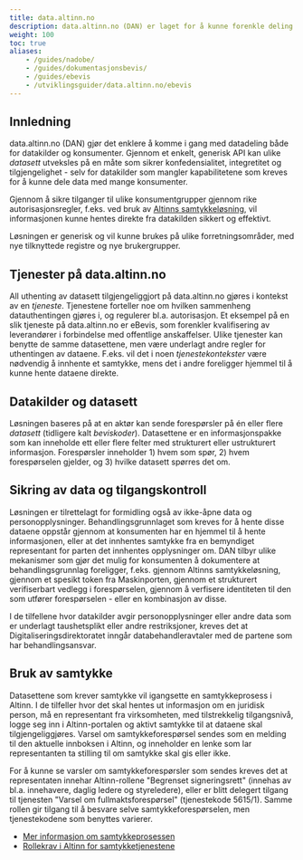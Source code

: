 ```yaml
---
title: data.altinn.no
description: data.altinn.no (DAN) er laget for å kunne forenkle deling av data fra virksomheter, med formål om å gjenbruke informasjon direkte fra kilden.
weight: 100
toc: true
aliases: 
    - /guides/nadobe/
    - /guides/dokumentasjonsbevis/
    - /guides/ebevis
    - /utviklingsguider/data.altinn.no/ebevis
---
```


## Innledning

data.altinn.no (DAN) gjør det enklere å komme i gang med datadeling både for datakilder og konsumenter. Gjennom et enkelt, generisk API kan ulike _datasett_ utveksles på en måte som sikrer konfedensialitet, integretitet og tilgjengelighet - selv for datakilder som mangler kapabilitetene som kreves for å kunne dele data med mange konsumenter.

Gjennom å sikre tilganger til ulike konsumentgrupper gjennom rike autorisasjonsregler, f.eks. ved bruk av [Altinns samtykkeløsning](https://altinn.github.io/docs/utviklingsguider/samtykke/), vil informasjonen kunne hentes direkte fra datakilden sikkert og effektivt. 

Løsningen er generisk og vil kunne brukes på ulike forretningsområder, med nye tilknyttede registre og nye brukergrupper.

<!-- TODO! Her skal det komme lenke til mer produktinformasjon på forretningsnivå -->

## Tjenester på data.altinn.no

All uthenting av datasett tilgjengeliggjort på data.altinn.no gjøres i kontekst av en _tjeneste_. Tjenestene forteller noe om hvilken sammenheng datauthentingen gjøres i, og regulerer bl.a. autorisasjon. Et eksempel på en slik tjeneste på data.altinn.no er eBevis, som forenkler kvalifisering av leverandører i forbindelse med offentlige anskaffelser. Ulike tjenester kan benytte de samme datasettene, men være underlagt andre regler for uthentingen av dataene. F.eks. vil det i noen _tjenestekontekster_ være nødvendig å innhente et samtykke, mens det i andre foreligger hjemmel til å kunne hente dataene direkte.

## Datakilder og datasett

Løsningen baseres på at en aktør kan sende forespørsler på én eller flere _datasett_ (tidligere kalt _beviskoder_). Datasettene er en informasjonspakke som kan inneholde ett eller flere felter med strukturert eller ustrukturert informasjon. Forespørsler inneholder 1) hvem som spør, 2) hvem forespørselen gjelder, og 3) hvilke datasett spørres det om.

## Sikring av data og tilgangskontroll

Løsningen er tilrettelagt for formidling også av ikke-åpne data og personopplysninger. Behandlingsgrunnlaget som kreves for å hente disse dataene oppstår gjennom at konsumenten har en hjemmel til å hente informasjonen, eller at det innhentes samtykke fra en bemyndiget representant for parten det innhentes opplysninger om. DAN tilbyr ulike mekanismer som gjør det mulig for konsumenten å dokumentere at behandlingsgrunnlag foreligger, f.eks. gjennom Altinns samtykkeløsning, gjennom et spesikt token fra Maskinporten, gjennom et strukturert verifiserbart vedlegg i forespørselen, gjennom å verfisere identiteten til den som utfører forespørselen - eller en kombinasjon av disse.

I de tilfellene hvor datakilder avgir personopplysninger eller andre data som er underlagt taushetsplikt eller andre restriksjoner, kreves det at Digitaliseringsdirektoratet inngår databehandleravtaler med de partene som har behandlingsansvar. 

## Bruk av samtykke

Datasettene som krever samtykke vil igangsette en samtykkeprosess i Altinn. I de tilfeller hvor det skal hentes ut informasjon om en juridisk person, må en representant fra virksomheten, med tilstrekkelig tilgangsnivå, logge seg inn i Altinn-portalen og aktivt samtykke til at dataene skal tilgjengeliggjøres. Varsel om samtykkeforespørsel sendes som en melding til den aktuelle innboksen i Altinn, og inneholder en lenke som lar representanten ta stilling til om samtykke skal gis eller ikke.

For å kunne se varsler om samtykkeforespørsler som sendes kreves det at representaten innehar Altinn-rollene "Begrenset signeringsrett" (innehas av bl.a. innehavere, daglig ledere og styreledere), eller er blitt delegert tilgang til tjenesten "Varsel om fullmaktsforespørsel" (tjenestekode 5615/1). Samme rollen gir tilgang til å besvare selve samtykkeforespørselen, men tjenestekodene som benyttes varierer.

* [Mer informasjon om samtykkeprosessen](/samtykkeprosessen)
* [Rollekrav i Altinn for samtykketjenestene](/rollekrav-i-altinn)